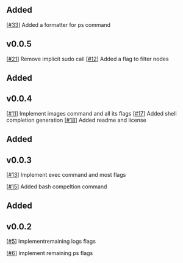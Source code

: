 ## Added

[[#33](https://github.com/MitchellBerend/docker-manager/pull/33)] Added a formatter for ps command


v0.0.5
---

[[#21](https://github.com/MitchellBerend/docker-manager/issues/21)] Remove implicit sudo call
[[#12](https://github.com/MitchellBerend/docker-manager/issues/12)] Added a flag to filter nodes

## Added

v0.0.4
---

[[#11](https://github.com/MitchellBerend/docker-manager/issues/11)] Implement images command and all its flags
[[#17](https://github.com/MitchellBerend/docker-manager/pull/17)] Added shell completion generation
[[#18](https://github.com/MitchellBerend/docker-manager/pull/18)] Added readme and license

## Added

v0.0.3
---

[[#13](https://github.com/MitchellBerend/docker-manager/issues/13)] Implement exec command and most flags

[[#15](https://github.com/MitchellBerend/docker-manager/pull/15)] Added bash compeltion command

## Added

v0.0.2
---

[[#5](https://github.com/MitchellBerend/docker-manager/issues/5)] Implementremaining logs flags

[[#6](https://github.com/MitchellBerend/docker-manager/issues/6)] Implement remaining ps flags
